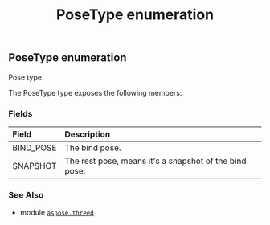 ﻿---
title: PoseType enumeration
second_title: Aspose.3D for Python via .NET API References
description: 
type: docs
weight: 280
url: /python-net/aspose.threed/posetype/
is_root: false
---

## PoseType enumeration

Pose type.



The PoseType type exposes the following members:

### Fields
| Field | Description |
| :- | :- |
| BIND_POSE | The bind pose. |
| SNAPSHOT | The rest pose, means it's a snapshot of the bind pose. |



### See Also
* module [`aspose.threed`](..)
